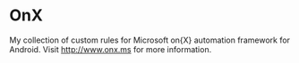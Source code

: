 OnX
===

My collection of custom rules for Microsoft on{X} automation framework
for Android. Visit http://www.onx.ms for more information.
